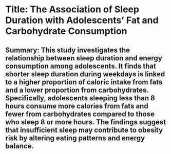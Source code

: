 # Title: The Association of Sleep Duration with Adolescents’ Fat and Carbohydrate Consumption

## Summary: This study investigates the relationship between sleep duration and energy consumption among adolescents. It finds that shorter sleep duration during weekdays is linked to a higher proportion of caloric intake from fats and a lower proportion from carbohydrates. Specifically, adolescents sleeping less than 8 hours consume more calories from fats and fewer from carbohydrates compared to those who sleep 8 or more hours. The findings suggest that insufficient sleep may contribute to obesity risk by altering eating patterns and energy balance.